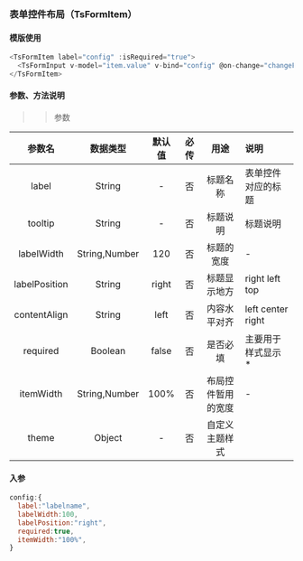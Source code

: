 ### 表单控件布局（TsFormItem）  


#### 模版使用
```javascript
<TsFormItem label="config" :isRequired="true">
  <TsFormInput v-model="item.value" v-bind="config" @on-change="changeFn"></TsFormInput>
</TsFormItem>
```

#### 参数、方法说明


>> 参数


参数名|数据类型|默认值|必传|用途|说明
:---:|:---:|:---:|:---:|:---:|:---|
label|String|-|否|标题名称|表单控件对应的标题
tooltip|String|-|否|标题说明|标题说明
labelWidth|String,Number|120|否|标题的宽度|-
labelPosition|String|right|否|标题显示地方| right  left   top
contentAlign|String|left|否|内容水平对齐| left  center  right
required|Boolean|false|否|是否必填|主要用于样式显示 *
itemWidth|String,Number|100%|否|布局控件暂用的宽度|-
theme|Object|-|否|自定义主题样式
#### 入参

```javascript
config:{
  label:"labelname",
  labelWidth:100,
  labelPosition:"right",
  required:true,
  itemWidth:"100%",
}
```
